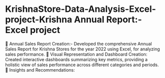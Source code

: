 # KrishnaStore-Data-Analysis-Excel-project-Krishna Annual Report:-Excel project
	Annual Sales Report Creation:- Developed the comprehensive Annual Sales Report for Krishna Stores for the year 2022 using Excel, for analyzing sales performance.
	Visual Representation and Dashboard Creation: Created interactive dashboards summarizing key metrics, providing a holistic view of sales performance across different categories and periods.
	Insights and Recommendations:
